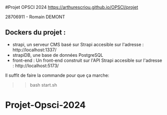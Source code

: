 #Projet OPSCI 2024
https://arthurescriou.github.io/OPSCI/projet

28706911 - Romain DEMONT

## Dockers du projet :


- strapi, un serveur CMS basé sur Strapi accesible sur l'adresse : http://localhost:1337/
- strapiDB, une base de données PostgreSQL
- front-end : Un front-end construit sur l'API Strapi accesible sur l'adresse : http://localhost:5173/

Il suffit de faire la commande pour que ça marche: 

>>bash start.sh

# Projet-Opsci-2024
